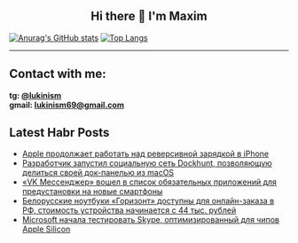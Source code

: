 ## <div style="text-align: center;"> Hi there 👋 I'm Maxim</div>

[![Anurag's GitHub stats](https://github-readme-stats.vercel.app/api?username=Enc44)](https://github.com/anuraghazra/github-readme-stats) [![Top Langs](https://github-readme-stats.vercel.app/api/top-langs/?username=Enc44)](https://github.com/anuraghazra/github-readme-stats)

___
## Contact with me:
**tg: [@lukinism](https://t.me/lukinism)  
gmail: lukinism69@gmail.com**

## Latest Habr Posts
<!-- BLOG-POST-LIST:START -->
- [Apple продолжает работать над реверсивной зарядкой в iPhone](https://habr.com/ru/post/715418/)
- [Разработчик запустил социальную сеть Dockhunt, позволяющую делиться своей док-панелью из macOS](https://habr.com/ru/post/715396/)
- [«VK Мессенджер» вошел в список обязательных приложений для предустановки на новые смартфоны](https://habr.com/ru/post/715372/)
- [Белорусские ноутбуки «Горизонт» доступны для онлайн-заказа в РФ, стоимость устройства начинается с 44 тыс. рублей](https://habr.com/ru/post/715360/)
- [Microsoft начала тестировать Skype, оптимизированный для чипов Apple Silicon](https://habr.com/ru/post/715228/)
<!-- BLOG-POST-LIST:END -->
